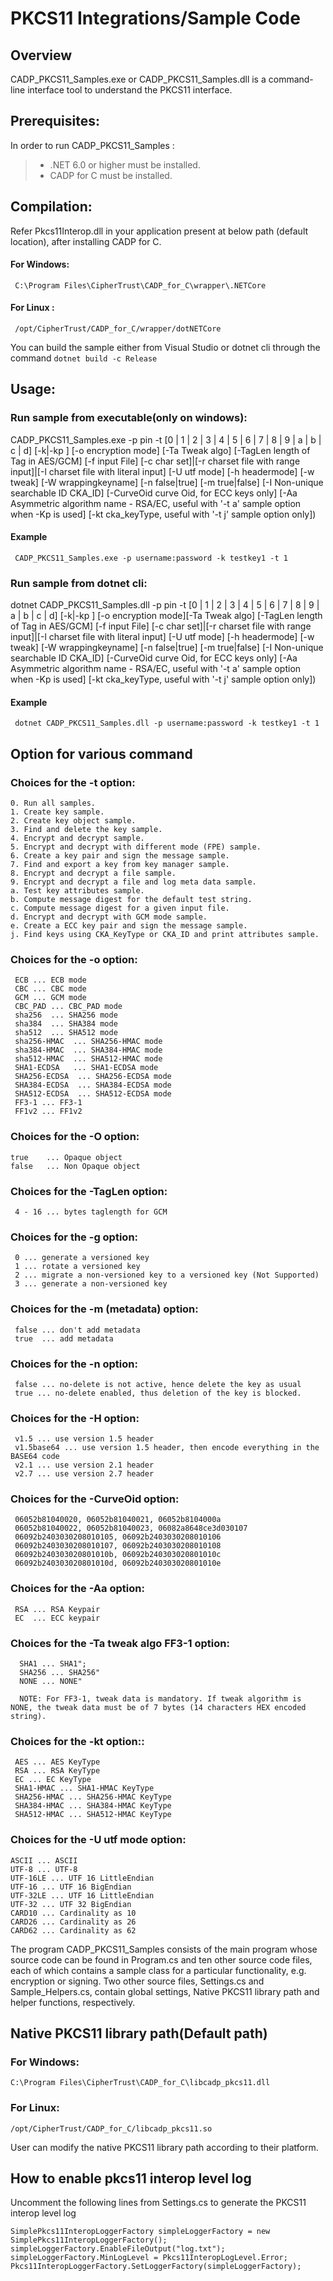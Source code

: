 
# PKCS11 Integrations/Sample Code

## Overview
CADP_PKCS11_Samples.exe or CADP_PKCS11_Samples.dll is a command-line interface tool to understand the PKCS11 interface.

## Prerequisites: 
In order to run CADP_PKCS11_Samples :
> - .NET 6.0 or higher must be installed.<br>
> - CADP for C must be installed.


## Compilation:
Refer Pkcs11Interop.dll in your application present at below path (default location), after installing CADP for C.
#### For Windows: 
     C:\Program Files\CipherTrust\CADP_for_C\wrapper\.NETCore
#### For Linux : 
     /opt/CipherTrust/CADP_for_C/wrapper/dotNETCore
You can build the sample either from Visual Studio or dotnet cli through the command `dotnet build -c Release`
 

## Usage: 
### Run sample from executable(only on windows):
CADP_PKCS11_Samples.exe -p pin -t [0 | 1 | 2 | 3 | 4 | 5 | 6 | 7 | 8 | 9 | a | b | c | d] [-k|-kp <keyname>] [-o encryption mode] [-Ta Tweak algo] [-TagLen length of Tag in AES/GCM] [-f input File]
[-c char set]|[-r charset file with range input]|[-l charset file with literal input] [-U utf mode] [-h headermode] [-w tweak] [-W wrappingkeyname] [-n false|true] [-m true|false] [-I Non-unique searchable ID CKA_ID]
[-CurveOid curve Oid, for ECC keys only] [-Aa Asymmetric algorithm name - RSA/EC, useful with '-t a' sample option when -Kp is used] [-kt cka_keyType, useful with '-t j' sample option only])

#### Example
     CADP_PKCS11_Samples.exe -p username:password -k testkey1 -t 1



### Run sample from dotnet cli:
dotnet CADP_PKCS11_Samples.dll -p pin -t [0 | 1 | 2 | 3 | 4 | 5 | 6 | 7 | 8 | 9 | a | b | c | d] [-k|-kp <keyname>] [-o encryption mode][-Ta Tweak algo] [-TagLen length of Tag in AES/GCM] [-f input File]
[-c char set]|[-r charset file with range input]|[-l charset file with literal input] [-U utf mode] [-h headermode] [-w tweak] [-W wrappingkeyname] [-n false|true] [-m true|false] [-I Non-unique searchable ID CKA_ID]
[-CurveOid curve Oid, for ECC keys only] [-Aa Asymmetric algorithm name - RSA/EC, useful with '-t a' sample option when -Kp is used] [-kt cka_keyType, useful with '-t j' sample option only])

#### Example
     dotnet CADP_PKCS11_Samples.dll -p username:password -k testkey1 -t 1

## Option for various command
### Choices for the -t option:
    0. Run all samples.
    1. Create key sample.                                                               		
    2. Create key object sample.
    3. Find and delete the key sample.
    4. Encrypt and decrypt sample.
    5. Encrypt and decrypt with different mode (FPE) sample.
    6. Create a key pair and sign the message sample.
    7. Find and export a key from key manager sample.
    8. Encrypt and decrypt a file sample.
    9. Encrypt and decrypt a file and log meta data sample.
    a. Test key attributes sample.                            
    b. Compute message digest for the default test string.
    c. Compute message digest for a given input file.
    d. Encrypt and decrypt with GCM mode sample.
    e. Create a ECC key pair and sign the message sample.
    j. Find keys using CKA_KeyType or CKA_ID and print attributes sample.
### Choices for the -o option:
     ECB ... ECB mode
     CBC ... CBC mode
     GCM ... GCM mode
     CBC_PAD ... CBC_PAD mode
     sha256  ... SHA256 mode
     sha384  ... SHA384 mode
     sha512  ... SHA512 mode
     sha256-HMAC  ... SHA256-HMAC mode
     sha384-HMAC  ... SHA384-HMAC mode
     sha512-HMAC  ... SHA512-HMAC mode
     SHA1-ECDSA   ... SHA1-ECDSA mode
     SHA256-ECDSA  ... SHA256-ECDSA mode
     SHA384-ECDSA  ... SHA384-ECDSA mode
     SHA512-ECDSA  ... SHA512-ECDSA mode
     FF3-1 ... FF3-1
     FF1v2 ... FF1v2
### Choices for the -O option:
    true    ... Opaque object
    false   ... Non Opaque object
### Choices for the -TagLen option:
     4 - 16 ... bytes taglength for GCM
### Choices for the -g option:
     0 ... generate a versioned key
     1 ... rotate a versioned key
     2 ... migrate a non-versioned key to a versioned key (Not Supported)
     3 ... generate a non-versioned key
### Choices for the -m (metadata) option:
     false ... don't add metadata
     true  ... add metadata
### Choices for the -n option:
     false ... no-delete is not active, hence delete the key as usual
     true ... no-delete enabled, thus deletion of the key is blocked.
### Choices for the -H option:
     v1.5 ... use version 1.5 header
     v1.5base64 ... use version 1.5 header, then encode everything in the BASE64 code
     v2.1 ... use version 2.1 header
     v2.7 ... use version 2.7 header
### Choices for the -CurveOid option:
     06052b81040020, 06052b81040021, 06052b8104000a
     06052b81040022, 06052b81040023, 06082a8648ce3d030107
     06092b2403030208010105, 06092b2403030208010106
     06092b2403030208010107, 06092b2403030208010108
     06092b240303020801010b, 06092b240303020801010c
     06092b240303020801010d, 06092b240303020801010e
### Choices for the -Aa option:
     RSA ... RSA Keypair
     EC  ... ECC keypair
     
### Choices for the -Ta tweak algo FF3-1 option:
      SHA1 ... SHA1";
      SHA256 ... SHA256"
      NONE ... NONE"
        
      NOTE: For FF3-1, tweak data is mandatory. If tweak algorithm is NONE, the tweak data must be of 7 bytes (14 characters HEX encoded string).

### Choices for the -kt option::
     AES ... AES KeyType
     RSA ... RSA KeyType
     EC ... EC KeyType
     SHA1-HMAC ... SHA1-HMAC KeyType
     SHA256-HMAC ... SHA256-HMAC KeyType
     SHA384-HMAC ... SHA384-HMAC KeyType
     SHA512-HMAC ... SHA512-HMAC KeyType
    

### Choices for the -U utf mode option:
    ASCII ... ASCII
    UTF-8 ... UTF-8
    UTF-16LE ... UTF 16 LittleEndian
    UTF-16 ... UTF 16 BigEndian
    UTF-32LE ... UTF 16 LittleEndian
    UTF-32 ... UTF 32 BigEndian
    CARD10 ... Cardinality as 10
    CARD26 ... Cardinality as 26
    CARD62 ... Cardinality as 62

The program CADP_PKCS11_Samples consists of the main program whose source code can be found in Program.cs and ten other source code files, 
each of which contains a sample class for a particular functionality, e.g. encryption or signing. 
Two other source files, Settings.cs and Sample_Helpers.cs, contain global settings, Native PKCS11 library path and helper functions, respectively.
## Native PKCS11 library path(Default path)
### For Windows:
    C:\Program Files\CipherTrust\CADP_for_C\libcadp_pkcs11.dll
### For Linux:
    /opt/CipherTrust/CADP_for_C/libcadp_pkcs11.so
    
User can modify the native PKCS11 library path according to their platform. 

## How to enable pkcs11 interop level log    
Uncomment the following lines from Settings.cs to generate the PKCS11 interop level log
```
SimplePkcs11InteropLoggerFactory simpleLoggerFactory = new SimplePkcs11InteropLoggerFactory();
simpleLoggerFactory.EnableFileOutput("log.txt");
simpleLoggerFactory.MinLogLevel = Pkcs11InteropLogLevel.Error;
Pkcs11InteropLoggerFactory.SetLoggerFactory(simpleLoggerFactory);
```
 
